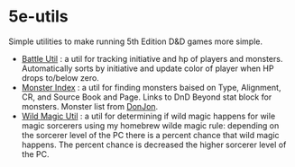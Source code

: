 # 5e-utils

Simple utilities to make running 5th Edition D&D games more simple.

* [Battle Util](./battle-tracker) : a util for tracking initiative and hp of players and monsters. Automatically sorts by initiative and update color of player when HP drops to/below zero.
* [Monster Index](./monster-index) : a util for finding monsters baised on Type, Alignment, CR, and Source Book and Page. Links to DnD Beyond stat block for monsters. Monster list from [DonJon](https://donjon.bin.sh/).
* [Wild Magic Util](./wild-magic) : a util for determining if wild magic happens for wile magic sorcerers using my homebrew wilde magic rule: depending on the sorcerer level of the PC there is a percent chance that wild magic happens. The percent chance is decreased the higher sorcerer level of the PC.

